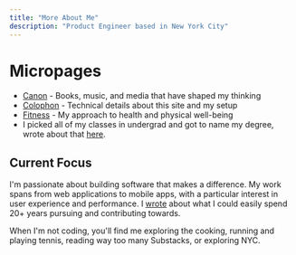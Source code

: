 ```yaml
---
title: "More About Me"
description: "Product Engineer based in New York City"
---
```


# Micropages

- [Canon](/canon) - Books, music, and media that have shaped my thinking
- [Colophon](/colophon) - Technical details about this site and my setup
- [Fitness](/fitness) - My approach to health and physical well-being
- I picked all of my classes in undergrad and got to name my degree, wrote about that [here](https://blog.andrei.bio/p/proposing-a-new-ethics-for-human).

## Current Focus

I'm passionate about building software that makes a difference. My work spans from web applications to mobile apps, with a particular interest in user experience and performance. I [wrote](https://blog.andrei.bio/i/166487078/career-or-what-i-could-see-myself-spending-years-pursuing) about what I could easily spend 20+ years pursuing and contributing towards.

When I'm not coding, you'll find me exploring the cooking, running and playing tennis, reading way too many Substacks, or exploring NYC.
